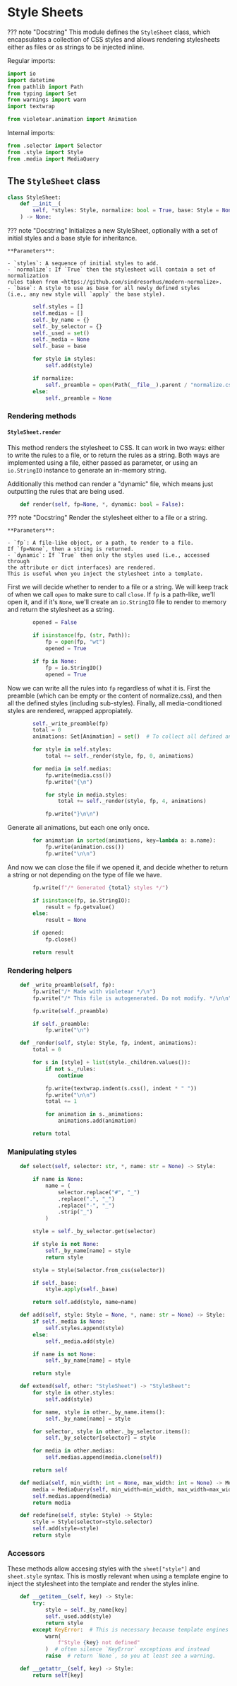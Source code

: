 # Style Sheets

??? note "Docstring"
    This module defines the `StyleSheet` class, which encapsulates a collection of CSS styles
    and allows rendering stylesheets either as files or as strings to be injected inline.


Regular imports:



```python linenums="6"
import io
import datetime
from pathlib import Path
from typing import Set
from warnings import warn
import textwrap

from violetear.animation import Animation
```

Internal imports:



```python linenums="15"
from .selector import Selector
from .style import Style
from .media import MediaQuery
```

## The `StyleSheet` class

<a name="ref:StyleSheet"></a>

```python linenums="19"
class StyleSheet:
    def __init__(
        self, *styles: Style, normalize: bool = True, base: Style = None
    ) -> None:
```

??? note "Docstring"
    Initializes a new StyleSheet, optionally with a set of initial styles
    and a base style for inheritance.
    
    **Parameters**:
    
    - `styles`: A sequence of initial styles to add.
    - `normalize`: If `True` then the stylesheet will contain a set of normalization
    rules taken from <https://github.com/sindresorhus/modern-normalize>.
    - `base`: A style to use as base for all newly defined styles
    (i.e., any new style will `apply` the base style).




```python linenums="34"
        self.styles = []
        self.medias = []
        self._by_name = {}
        self._by_selector = {}
        self._used = set()
        self._media = None
        self._base = base

        for style in styles:
            self.add(style)

        if normalize:
            self._preamble = open(Path(__file__).parent / "normalize.css").read()
        else:
            self._preamble = None
```

### Rendering methods

#### `StyleSheet.render`

This method renders the stylesheet to CSS. It can work in two ways:
either to write the rules to a file, or to return the rules as a string.
Both ways are implemented using a file, either passed as parameter, or
using an `io.StringIO` instance to generate an in-memory string.

Additionally this method can render a "dynamic" file, which means
just outputting the rules that are being used.



```python linenums="57"
    def render(self, fp=None, *, dynamic: bool = False):
```

??? note "Docstring"
    Render the stylesheet either to a file or a string.
    
    **Parameters**:
    
    - `fp`: A file-like object, or a path, to render to a file.
    If `fp=None`, then a string is returned.
    - `dynamic`: If `True` then only the styles used (i.e., accessed through
    the attribute or dict interfaces) are rendered.
    This is useful when you inject the stylesheet into a template.


First we will decide whether to render to a file or a string.
We will keep track of when we call `open` to make sure to call `close`.
If `fp` is a path-like, we'll open it, and if it's `None`, we'll create
an `io.StringIO` file to render to memory and return the stylesheet as a string.



```python linenums="72"
        opened = False

        if isinstance(fp, (str, Path)):
            fp = open(fp, "wt")
            opened = True

        if fp is None:
            fp = io.StringIO()
            opened = True
```

Now we can write all the rules into `fp` regardless of what it is.
First the preamble (which can be empty or the content of normalize.css),
and then all the defined styles (including sub-styles).
Finally, all media-conditioned styles are rendered, wrapped appropiately.



```python linenums="85"
        self._write_preamble(fp)
        total = 0
        animations: Set[Animation] = set()  # To collect all defined animations

        for style in self.styles:
            total += self._render(style, fp, 0, animations)

        for media in self.medias:
            fp.write(media.css())
            fp.write("{\n")

            for style in media.styles:
                total += self._render(style, fp, 4, animations)

            fp.write("}\n\n")
```

Generate all animations, but each one only once.



```python linenums="101"
        for animation in sorted(animations, key=lambda a: a.name):
            fp.write(animation.css())
            fp.write("\n\n")
```

And now we can close the file if we opened it,
and decide whether to return a string or not depending on the
type of file we have.



```python linenums="107"
        fp.write(f"/* Generated {total} styles */")

        if isinstance(fp, io.StringIO):
            result = fp.getvalue()
        else:
            result = None

        if opened:
            fp.close()

        return result
```

### Rendering helpers



```python linenums="119"
    def _write_preamble(self, fp):
        fp.write("/* Made with violetear */\n")
        fp.write("/* This file is autogenerated. Do not modify. */\n\n")

        fp.write(self._preamble)

        if self._preamble:
            fp.write("\n")

    def _render(self, style: Style, fp, indent, animations):
        total = 0

        for s in [style] + list(style._children.values()):
            if not s._rules:
                continue

            fp.write(textwrap.indent(s.css(), indent * " "))
            fp.write("\n\n")
            total += 1

            for animation in s._animations:
                animations.add(animation)

        return total
```

### Manipulating styles



```python linenums="144"
    def select(self, selector: str, *, name: str = None) -> Style:

        if name is None:
            name = (
                selector.replace("#", "_")
                .replace(".", "_")
                .replace("-", "_")
                .strip("_")
            )

        style = self._by_selector.get(selector)

        if style is not None:
            self._by_name[name] = style
            return style

        style = Style(Selector.from_css(selector))

        if self._base:
            style.apply(self._base)

        return self.add(style, name=name)

    def add(self, style: Style = None, *, name: str = None) -> Style:
        if self._media is None:
            self.styles.append(style)
        else:
            self._media.add(style)

        if name is not None:
            self._by_name[name] = style

        return style

    def extend(self, other: "StyleSheet") -> "StyleSheet":
        for style in other.styles:
            self.add(style)

        for name, style in other._by_name.items():
            self._by_name[name] = style

        for selector, style in other._by_selector.items():
            self._by_selector[selector] = style

        for media in other.medias:
            self.medias.append(media.clone(self))

        return self

    def media(self, min_width: int = None, max_width: int = None) -> MediaQuery:
        media = MediaQuery(self, min_width=min_width, max_width=max_width)
        self.medias.append(media)
        return media

    def redefine(self, style: Style) -> Style:
        style = Style(selector=style.selector)
        self.add(style=style)
        return style
```

### Accessors

These methods allow accesing styles with the `sheet["style"]` and `sheet.style` syntax.
This is mostly relevant when using a template engine to inject the stylesheet into
the template and render the styles inline.



```python linenums="206"
    def __getitem__(self, key) -> Style:
        try:
            style = self._by_name[key]
            self._used.add(style)
            return style
        except KeyError:  # This is necessary because template engines will
            warn(
                f"Style {key} not defined"
            )  # often silence `KeyError` exceptions and instead
            raise  # return `None`, so you at least see a warning.

    def __getattr__(self, key) -> Style:
        return self[key]
```


